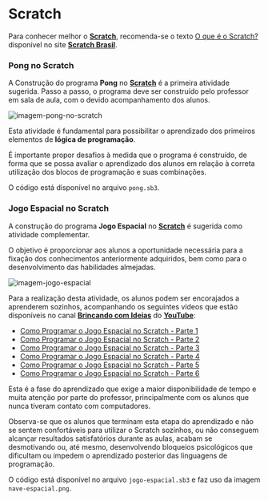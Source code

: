 # Scratch
Para conhecer melhor o **[Scratch](https://scratch.mit.edu/)**, recomenda-se o texto [O que é o Scratch?](https://scratchbrasil.org.br/o-que-e-scratch/) disponível no site **[Scratch Brasil](https://scratchbrasil.org.br/)**.

### Pong no Scratch
A Construção do programa **Pong** no **[Scratch](https://scratch.mit.edu/)** é a primeira atividade sugerida. Passo a passo, o programa deve ser construído pelo professor em sala de aula, com o devido acompanhamento dos alunos.

![imagem-pong-no-scratch](https://user-images.githubusercontent.com/100809861/177050745-03d32b0b-33a2-4ec3-931a-dd071486e605.png)

Esta atividade é fundamental para possibilitar o aprendizado dos primeiros elementos de **lógica de programação**.

É importante propor desafios à medida que o programa é construído, de forma que se possa avaliar o aprendizado dos alunos em relação à correta utilização dos blocos de programação e suas combinações.

O código está disponível no arquivo `pong.sb3`.

### Jogo Espacial no Scratch

A construção do programa **Jogo Espacial** no **[Scratch](https://scratch.mit.edu/)** é sugerida como atividade complementar.

O objetivo é proporcionar aos alunos a oportunidade necessária para a fixação dos conhecimentos anteriormente adquiridos, bem como para o desenvolvimento das habilidades almejadas.

![imagem-jogo-espacial](https://user-images.githubusercontent.com/100809861/177420565-0d6d034f-bbfd-493e-bfb8-3cc6382793ec.png)

Para a realização desta atividade, os alunos podem ser encorajados a aprenderem sozinhos, acompanhando os seguintes vídeos que estão disponíveis no canal **[Brincando com Ideias](https://www.youtube.com/c/BrincandocomIdeias)** do **[YouTube](https://www.youtube.com/)**:
- [Como Programar o Jogo Espacial no Scratch - Parte 1](https://www.youtube.com/watch?v=7-yd-l-N310&t=61s)
- [Como Programar o Jogo Espacial no Scratch - Parte 2](https://www.youtube.com/watch?v=SLZ3jjSZ3Ag&t=66s)
- [Como Programar o Jogo Espacial no Scratch - Parte 3](https://www.youtube.com/watch?v=kXbD5U77uPY)
- [Como Programar o Jogo Espacial no Scratch - Parte 4](https://www.youtube.com/watch?v=1bax3FcwRN8)
- [Como Programar o Jogo Espacial no Scratch - Parte 5](https://www.youtube.com/watch?v=zqhWKmlq3A4)
- [Como Programar o Jogo Espacial no Scratch - Parte 6](https://www.youtube.com/watch?v=FK8Mq8RGIzw)

Esta é a fase do aprendizado que exige a maior disponibilidade de tempo e muita atenção por parte do professor, principalmente com os alunos que nunca tiveram contato com computadores.

Observa-se que os alunos que terminam esta etapa do aprendizado e não se sentem confortáveis para utilizar o Scratch sozinhos, ou não conseguem alcançar resultados satisfatórios durante as aulas, acabam se desmotivando ou, até mesmo, desenvolvendo bloqueios psicológicos que dificultam ou impedem o aprendizado posterior das linguagens de programação.

O código está disponível no arquivo `jogo-espacial.sb3` e faz uso da imagem `nave-espacial.png`.
